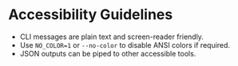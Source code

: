 # Accessibility Guidelines

- CLI messages are plain text and screen-reader friendly.
- Use `NO_COLOR=1` or `--no-color` to disable ANSI colors if required.
- JSON outputs can be piped to other accessible tools.

